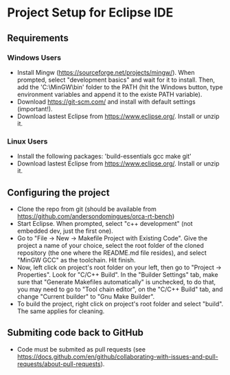 # Project Setup for Eclipse IDE

## Requirements

### Windows Users
- Install Mingw (https://sourceforge.net/projects/mingw/). When prompted, select "development basics" and wait for it to install. Then, add the 'C:\MinGW\bin' folder to the PATH (hit the Windows button, type environment variables and append it to the existe PATH variable).
- Download https://git-scm.com/ and install with default settings (important!).
- Download lastest Eclipse from https://www.eclipse.org/. Install or unzip it.  

### Linux Users
- Install the following packages: 'build-essentials gcc make git' 
- Download lastest Eclipse from https://www.eclipse.org/. Install or unzip it.

## Configuring the project

- Clone the repo from git (should be available from https://github.com/andersondomingues/orca-rt-bench)
- Start Eclipse. When prompted, select "c++ development" (not embedded dev, just the first one). 
- Go to "File -> New -> Makefile Project with Existing Code". Give the project a name of your choice, select the root folder of the cloned repository (the one where the README.md file resides), and select "MinGW GCC" as the toolchain. Hit finish.
- Now, left click on project's root folder on your left, then go to "Project -> Properties". Look for "C/C++ Build". In the "Builder Settings" tab, make sure that "Generate Makefiles automatically" is unchecked, to do that, you may need to go to "Tool chain editor", on the "C/C++ Build" tab, and change "Current builder" to "Gnu Make Builder".
- To build the project, right click on project's root folder and select "build". The same applies for cleaning.



## Submiting code back to GitHub

- Code must be submited as pull requests (see https://docs.github.com/en/github/collaborating-with-issues-and-pull-requests/about-pull-requests).